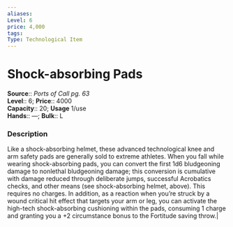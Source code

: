 ```yaml
---
aliases: 
Level: 6
price: 4,000
tags: 
Type: Technological Item
---
```


# Shock-absorbing Pads

**Source**:: _Ports of Call pg. 63_  
**Level**:: 6;
**Price**:: 4000  
**Capacity**:: 20; **Usage** 1/use  
**Hands**:: —; **Bulk**:: L

### Description

Like a shock-absorbing helmet, these advanced technological knee and arm safety pads are generally sold to extreme athletes. When you fall while wearing shock-absorbing pads, you can convert the first 1d6 bludgeoning damage to nonlethal bludgeoning damage; this conversion is cumulative with damage reduced through deliberate jumps, successful Acrobatics checks, and other means (see shock-absorbing helmet, above). This requires no charges. In addition, as a reaction when you’re struck by a wound critical hit effect that targets your arm or leg, you can activate the high-tech shock-absorbing cushioning within the pads, consuming 1 charge and granting you a +2 circumstance bonus to the Fortitude saving throw.|
